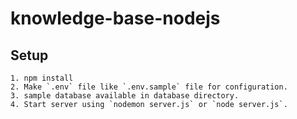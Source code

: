 # knowledge-base-nodejs

## Setup
	1. npm install
    2. Make `.env` file like `.env.sample` file for configuration.
	3. sample database available in database directory.
	4. Start server using `nodemon server.js` or `node server.js`.